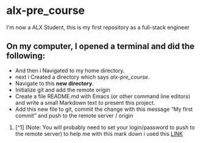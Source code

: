 # alx-pre_course
I'm now a ALX Student, this is my first repository as a full-stack engineer

## On my computer, I opened a terminal and did the following:

* And then i Navigated to my home directory. 
* next i Created a directory which says *alx-pre_course*.
* Navigate to this **new directory**.
* Initialize git and add the remote origin
* Create a file README.md with Emacs (or other command line editors) and write a small Markdown text to present this project.
* Add this new file to git, commit the change with this message “My first commit” and push to the remote server / origin 
1. [^1] (Note: You will probably need to set your login/password to push to the remote server)
to help me with this mark down i used this [LINK](http://https://wordpress.com/support/markdown-quick-reference/)
